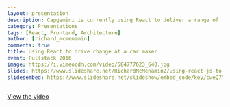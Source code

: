 ```yaml
---
layout: presentation
description: Capgemini is currently using React to deliver a range of mobile, offline-first apps to a major UK car manufacturer. This talk covers how we are transforming their supplier relationships, why we chose React over the alternatives, and how we create a reusable app architecture.
category: Presentations
tags: [React, Frontend, Architecture]
author: [richard_mcmenamin]
comments: true
title: Using React to drive change at a car maker
event: Fullstack 2016
image: https://i.vimeocdn.com/video/584777623_640.jpg
slides: https://www.slideshare.net/RichardMcMenamin2/using-react-js-to-drive-change-at-a-car-maker
slidesembed: https://www.slideshare.net/slideshow/embed_code/key/cweQ7MidPrvQnD
---
```

[View the video](https://skillsmatter.com/skillscasts/8467-using-react-to-drive-change-at-a-car-maker#video)
